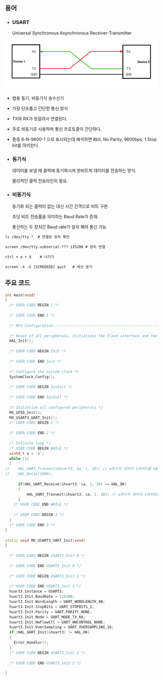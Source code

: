 

## 용어

- ### USART
  Universal Synchronous Asynchronous Receiver-Transmitter




![](img/1.UART.png)


   - 범용 동기, 비동기식 송수신기
   
   - 가장 단조롭고 간단한 통신 방식
   
   - TX와 RX가 엇갈려서 연결된다.

   - 주로 비동기로 사용하며 통신 프로토콜이 간단하다.

   - 종종 8-N-9600-1 으로 표시되는데 해석하면 8bit, No Parity, 9600bps, 1 Stop bit를 의미한다.





- ### 동기식

  데이터를 보낼 때 클럭에 동기화시켜 한비트씩 데이터를 전송하는 방식.

  물리적인 클럭 전송라인이 필요.


- ### 비동기식
  
  동기화 되는 클럭이 없는 대신 시간 간격으로 비트 구분.

  초당 비트 전송률을 의미하는 Baud Rate가 존재.

  통신하는 두 장치간 Baud rate가 일치 해야 통신 가능


``` zshrc
ls /dev/tty.*  # 연결된 장치 확인 

screen /dev/tty.usbserial-??? 115200 # 장치 연결

ctrl + a + d    # 나가기

screen -X -S [SCREENID] quit   # 세션 끊기
```

## 주요 코드 

``` cpp
int main(void)
{
  /* USER CODE BEGIN 1 */

  /* USER CODE END 1 */

  /* MCU Configuration--------------------------------------------------------*/

  /* Reset of all peripherals, Initializes the Flash interface and the Systick. */
  HAL_Init();

  /* USER CODE BEGIN Init */

  /* USER CODE END Init */

  /* Configure the system clock */
  SystemClock_Config();

  /* USER CODE BEGIN SysInit */

  /* USER CODE END SysInit */

  /* Initialize all configured peripherals */
  MX_GPIO_Init();
  MX_USART3_UART_Init();
  /* USER CODE BEGIN 2 */

  /* USER CODE END 2 */

  /* Infinite loop */
  /* USER CODE BEGIN WHILE */
  uint8_t a = 'a';
  while (1)
  {
//	  HAL_UART_Transmit(&huart3, &a, 1, 10); // a변수의 데이터 1바이트를 UART 3번 채널로 송신 (10ms 안에 응답 하지 않으면 연결 끊음)
//	  HAL_Delay(1000);

	  if(HAL_UART_Receive(&huart3, &a, 1, 10) == HAL_OK)
	  {
		  HAL_UART_Transmit(&huart3, &a, 1, 10); // a변수의 데이터 1바이트를 UART 3번 채널로 송신 (10ms 안에 응답 하지 않으면 연결 끊음)
	  }
    /* USER CODE END WHILE */

    /* USER CODE BEGIN 3 */
  }
  /* USER CODE END 3 */
}

static void MX_USART3_UART_Init(void)
{

  /* USER CODE BEGIN USART3_Init 0 */

  /* USER CODE END USART3_Init 0 */

  /* USER CODE BEGIN USART3_Init 1 */

  /* USER CODE END USART3_Init 1 */
  huart3.Instance = USART3;
  huart3.Init.BaudRate = 115200;
  huart3.Init.WordLength = UART_WORDLENGTH_8B;
  huart3.Init.StopBits = UART_STOPBITS_1;
  huart3.Init.Parity = UART_PARITY_NONE;
  huart3.Init.Mode = UART_MODE_TX_RX;
  huart3.Init.HwFlowCtl = UART_HWCONTROL_NONE;
  huart3.Init.OverSampling = UART_OVERSAMPLING_16;
  if (HAL_UART_Init(&huart3) != HAL_OK)
  {
    Error_Handler();
  }
  /* USER CODE BEGIN USART3_Init 2 */

  /* USER CODE END USART3_Init 2 */

}




```